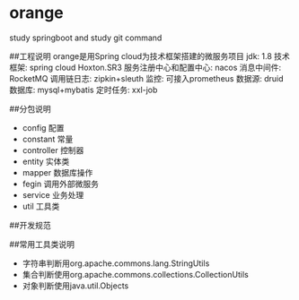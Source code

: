 # orange
study springboot
and study git command

##工程说明
orange是用Spring cloud为技术框架搭建的微服务项目
jdk: 1.8
技术框架: spring cloud Hoxton.SR3
服务注册中心和配置中心: nacos
消息中间件: RocketMQ
调用链日志: zipkin+sleuth
监控: 可接入prometheus
数据源: druid
数据库: mysql+mybatis
定时任务: xxl-job


##分包说明

- config 配置
- constant 常量
- controller 控制器
- entity 实体类
- mapper 数据库操作
- fegin 调用外部微服务
- service 业务处理
- util 工具类


##开发规范

##常用工具类说明 
- 字符串判断用org.apache.commons.lang.StringUtils
- 集合判断使用org.apache.commons.collections.CollectionUtils
- 对象判断使用java.util.Objects


